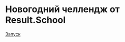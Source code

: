 # Новогодний челлендж от Result.School


[Запуск](https://4dimarik.github.io/saveChristmasTree/dist/)
